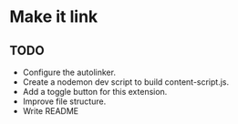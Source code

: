# Make it link

## TODO

* Configure the autolinker.
* Create a nodemon dev script to build content-script.js.
* Add a toggle button for this extension.
* Improve file structure.
* Write README
